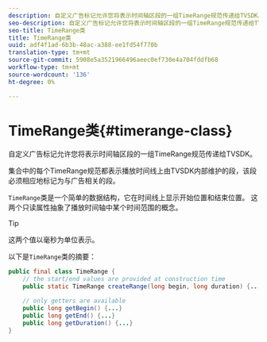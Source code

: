 ```yaml
---
description: 自定义广告标记允许您将表示时间轴区段的一组TimeRange规范传递给TVSDK。
seo-description: 自定义广告标记允许您将表示时间轴区段的一组TimeRange规范传递给TVSDK。
seo-title: TimeRange类
title: TimeRange类
uuid: adf4f1ad-6b3b-48ac-a388-ee1fd54f770b
translation-type: tm+mt
source-git-commit: 5908e5a3521966496aeec0ef730e4a704fddfb68
workflow-type: tm+mt
source-wordcount: '136'
ht-degree: 0%

---
```



# TimeRange类{#timerange-class}

自定义广告标记允许您将表示时间轴区段的一组TimeRange规范传递给TVSDK。

<!--<a id="section_42EB6D62627A424ABA250E3246EFEFC3"></a>-->

集合中的每个TimeRange规范都表示播放时间线上由TVSDK内部维护的段，该段必须相应地标记为与广告相关的段。

`TimeRange`类是一个简单的数据结构，它在时间线上显示开始位置和结束位置。 这两个只读属性抽象了播放时间轴中某个时间范围的概念。

>[!TIP]
>
>这两个值以毫秒为单位表示。

以下是`TimeRange`类的摘要：

```java
public final class TimeRange {
    // the start/end values are provided at construction time
    public static TimeRange createRange(long begin, long duration) {...} 

    // only getters are available
    public long getBegin() {...} 
    public long getEnd() {...} 
    public long getDuration() {...}
}
```


